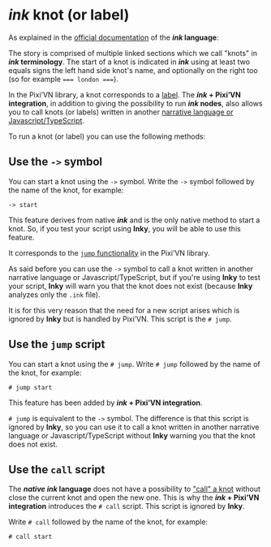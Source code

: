 # *ink* knot (or label)

As explained in the [official documentation](https://www.inklestudios.com/ink/web-tutorial/) of the ***ink* language**:

The story is comprised of multiple linked sections which we call "knots" in ***ink* terminology**. The start of a knot is indicated in ***ink*** using at least two equals signs the left hand side knot's name, and optionally on the right too (so for example `=== london ===`).

In the Pixi’VN library, a knot corresponds to a [label](/start/labels.md#label). The ***ink* + Pixi’VN integration**, in addition to giving the possibility to run ***ink* nodes**, also allows you to call knots (or labels) written in another [narrative language or Javascript/TypeScript](/start/narration.md).

To run a knot (or label) you can use the following methods:

## Use the `->` symbol

You can start a knot using the `->` symbol. Write the `->` symbol followed by the name of the knot, for example:

```ink
-> start
```

This feature derives from native ***ink*** and is the only native method to start a knot. So, if you test your script using **Inky**, you will be able to use this feature.

It corresponds to the [`jump` functionality](/start/labels.md#jump-to-a-label) in the Pixi’VN library.

As said before you can use the `->` symbol to call a knot written in another narrative language or Javascript/TypeScript, but if you're using **Inky** to test your script, **Inky** will warn you that the knot does not exist (because **Inky** analyzes only the `.ink` file).

It is for this very reason that the need for a new script arises which is ignored by **Inky** but is handled by Pixi’VN. This script is the `# jump`.

## Use the `jump` script

You can start a knot using the `# jump`. Write `# jump` followed by the name of the knot, for example:

```ink
# jump start
```

This feature has been added by ***ink* + Pixi’VN integration**.

`# jump` is equivalent to the `->` symbol. The difference is that this script is ignored by **Inky**, so you can use it to call a knot written in another narrative language or Javascript/TypeScript without **Inky** warning you that the knot does not exist.

## Use the `call` script

The ***native ink* language** does not have a possibility to ["call" a knot](/start/labels.md#call-a-label) without close the current knot and open the new one. This is why the ***ink* + Pixi’VN integration** introduces the `# call` script. This script is ignored by **Inky**.

Write `# call` followed by the name of the knot, for example:

```ink
# call start
```
